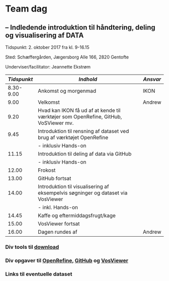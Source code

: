 # Team dag  
## – Indledende introduktion til håndtering, deling og visualisering af DATA

Tidspunkt: 2. oktober 2017 fra kl. 9-16.15

Sted: Schæffergården, Jægersborg Alle 166, 2820 Gentofte

Underviser/facilitator: Jeannette Ekstrøm


 | *Tidspunkt* | *Indhold* | *Ansvar* |
 | ------ | ------ | ------ |
 | 8.30-9.00 | Ankomst og morgenmad | IKON |
 | 9.00 |	Velkomst | Andrew |
 | 9.20 | Hvad kan IKON få ud af at kende til værktøjer som OpenRefine, GitHub, VoSViewer mv. |  |
 | 9.45 | Introduktion til rensning af dataset ved brug af værktøjet OpenRefine | |
 | | - inklusiv Hands-on | |
 | 11.15	| Introduktion til deling af data via GitHub | |
 | | - inklusiv Hands-on | |
 | 12.00	| Frokost | |
 | 13.00	| GitHub fortsat | |
 | 14.00	| Introduktion til visualisering af eksempelvis søgninger og dataset via VosViewer | |
 | | - inkl. Hands-on | |
 | 14.45	| Kaffe og eftermiddagsfrugt/kage | |
| 15.00	| VosViewer fortsat | |
| 16.00	| Dagen rundes af | Andrew |



### Div tools til [download](preparation.html)
### Div opgaver til [OpenRefine](openrefine_exercise1.html), [GitHub](GitHub-exercise.html) og [VosViewer](vosviewer-exercise.html)

### Links til eventuelle dataset  

